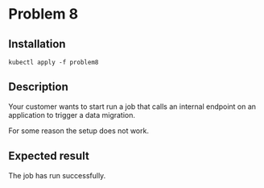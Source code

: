 # Problem 8

## Installation
```
kubectl apply -f problem8
```

## Description

Your customer wants to start run a job that calls an internal endpoint on an application to trigger a data migration. 

For some reason the setup does not work.

## Expected result

The job has run successfully.